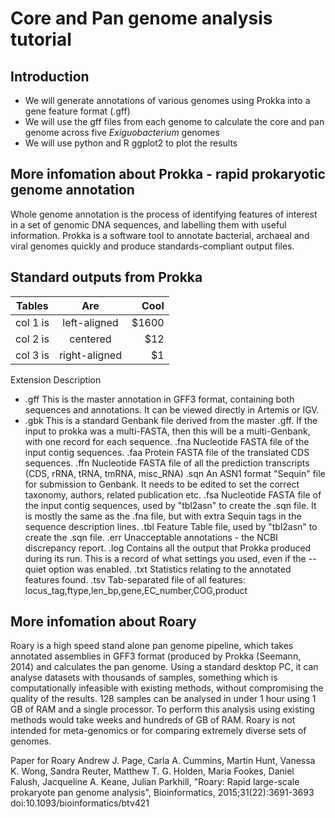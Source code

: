 # Core and Pan genome analysis tutorial

## Introduction
- We will generate annotations of various genomes using Prokka into a gene feature format (.gff)
- We will use the gff files from each genome to calculate the core and pan genome across five *Exiguobacterium* genomes
- We will use python and R ggplot2 to plot the results

## More infomation about Prokka - rapid prokaryotic genome annotation

Whole genome annotation is the process of identifying features of interest in a set of genomic DNA sequences, and labelling them with useful information. Prokka is a software tool to annotate bacterial, archaeal and viral genomes quickly and produce standards-compliant output files.

## Standard outputs from Prokka

| Tables   |      Are      |  Cool |
|----------|:-------------:|------:|
| col 1 is |  left-aligned | $1600 |
| col 2 is |    centered   |   $12 |
| col 3 is | right-aligned |    $1 |

Extension 	Description
- .gff 	This is the master annotation in GFF3 format, containing both sequences and annotations. It can be viewed directly in Artemis or IGV.
- .gbk 	This is a standard Genbank file derived from the master .gff. If the input to prokka was a multi-FASTA, then this will be a multi-Genbank, with one record for each sequence.
.fna 	Nucleotide FASTA file of the input contig sequences.
.faa 	Protein FASTA file of the translated CDS sequences.
.ffn 	Nucleotide FASTA file of all the prediction transcripts (CDS, rRNA, tRNA, tmRNA, misc_RNA)
.sqn 	An ASN1 format "Sequin" file for submission to Genbank. It needs to be edited to set the correct taxonomy, authors, related publication etc.
.fsa 	Nucleotide FASTA file of the input contig sequences, used by "tbl2asn" to create the .sqn file. It is mostly the same as the .fna file, but with extra Sequin tags in the sequence description lines.
.tbl 	Feature Table file, used by "tbl2asn" to create the .sqn file.
.err 	Unacceptable annotations - the NCBI discrepancy report.
.log 	Contains all the output that Prokka produced during its run. This is a record of what settings you used, even if the --quiet option was enabled.
.txt 	Statistics relating to the annotated features found.
.tsv 	Tab-separated file of all features: locus_tag,ftype,len_bp,gene,EC_number,COG,product

## More infomation about Roary

Roary is a high speed stand alone pan genome pipeline, which takes annotated assemblies in GFF3 format (produced by Prokka (Seemann, 2014) and calculates the pan genome. Using a standard desktop PC, it can analyse datasets with thousands of samples, something which is computationally infeasible with existing methods, without compromising the quality of the results. 128 samples can be analysed in under 1 hour using 1 GB of RAM and a single processor. To perform this analysis using existing methods would take weeks and hundreds of GB of RAM. Roary is not intended for meta-genomics or for comparing extremely diverse sets of genomes. 

Paper for Roary
Andrew J. Page, Carla A. Cummins, Martin Hunt, Vanessa K. Wong, Sandra Reuter, Matthew T. G. Holden, Maria Fookes, Daniel Falush, Jacqueline A. Keane, Julian Parkhill, "Roary: Rapid large-scale prokaryote pan genome analysis", Bioinformatics, 2015;31(22):3691-3693 doi:10.1093/bioinformatics/btv421

